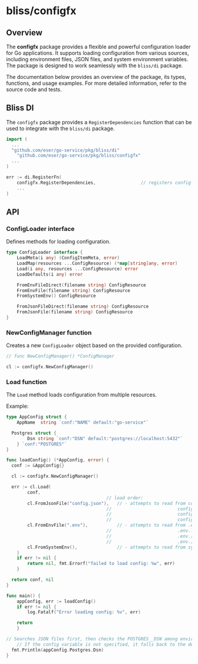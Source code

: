# bliss/configfx

## Overview

The **configfx** package provides a flexible and powerful configuration loader for Go applications. It supports loading
configuration from various sources, including environment files, JSON files, and system environment variables. The
package is designed to work seamlessly with the `bliss/di` package.

The documentation below provides an overview of the package, its types, functions, and usage examples. For more detailed
information, refer to the source code and tests.

## Bliss DI

The `configfx` package provides a `RegisterDependencies` function that can be used to integrate with the `bliss/di`
package.

```go
import (
  ...
  "github.com/eser/go-service/pkg/bliss/di"
	"github.com/eser/go-service/pkg/bliss/configfx"
  ...
)

err := di.RegisterFn(
	configfx.RegisterDependencies,                 // registers configfx.ConfigLoader
	...
)
```

## API

### ConfigLoader interface

Defines methods for loading configuration.

```go
type ConfigLoader interface {
	LoadMeta(i any) (ConfigItemMeta, error)
	LoadMap(resources ...ConfigResource) (*map[string]any, error)
	Load(i any, resources ...ConfigResource) error
	LoadDefaults(i any) error

	FromEnvFileDirect(filename string) ConfigResource
	FromEnvFile(filename string) ConfigResource
	FromSystemEnv() ConfigResource

	FromJsonFileDirect(filename string) ConfigResource
	FromJsonFile(filename string) ConfigResource
}
```

### NewConfigManager function

Creates a new `ConfigLoader` object based on the provided configuration.

```go
// func NewConfigManager() *ConfigManager

cl := configfx.NewConfigManager()
```

### Load function

The `Load` method loads configuration from multiple resources.

Example:

```go
type AppConfig struct {
	AppName  string `conf:"NAME" default:"go-service"`

  Postgres struct {
		Dsn string `conf:"DSN" default:"postgres://localhost:5432"`
	} `conf:"POSTGRES"`
}

func loadConfig() (*AppConfig, error) {
  conf := &AppConfig{}

  cl := configfx.NewConfigManager()

  err := cl.Load(
		conf,
                                      // load order:
		cl.FromJsonFile("config.json"),   // - attempts to read from config.json,
                                      //                         config.local.json,
                                      //                         config.[env].json,
                                      //                         config.[env].local.json
		cl.FromEnvFile(".env"),           // - attempts to read from .env
                                      //                         .env.local
                                      //                         .env.[env]
                                      //                         .env.[env].local
		cl.FromSystemEnv(),               // - attempts to read from system environment variables
	)
	if err != nil {
		return nil, fmt.Errorf("failed to load config: %w", err)
	}

  return conf, nil
}

func main() {
	appConfig, err := loadConfig()
	if err != nil {
		log.Fatalf("Error loading config: %v", err)

    return
	}

// Searches JSON files first, then checks the POSTGRES__DSN among environment variables.
	// If the config variable is not specified, it falls back to the default value "postgres://localhost:5432".
  fmt.Println(appConfig.Postgres.Dsn)
}
```
